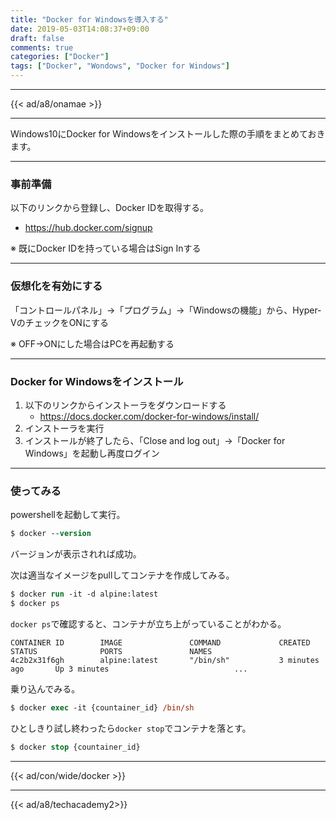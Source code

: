 ```yaml
---
title: "Docker for Windowsを導入する"
date: 2019-05-03T14:08:37+09:00
draft: false
comments: true
categories: ["Docker"]
tags: ["Docker", "Wondows", "Docker for Windows"]
---
```


<!--more-->

---

{{< ad/a8/onamae >}}

---

Windows10にDocker for Windowsをインストールした際の手順をまとめておきます。

---

### 事前準備

以下のリンクから登録し、Docker IDを取得する。

- https://hub.docker.com/signup

※ 既にDocker IDを持っている場合はSign Inする

---

### 仮想化を有効にする

「コントロールパネル」→「プログラム」→「Windowsの機能」から、Hyper-VのチェックをONにする

※ OFF→ONにした場合はPCを再起動する

---

### Docker for Windowsをインストール

1. 以下のリンクからインストーラをダウンロードする
   - https://docs.docker.com/docker-for-windows/install/
2. インストーラを実行
3. インストールが終了したら、「Close and log out」→「Docker for Windows」を起動し再度ログイン

---

### 使ってみる

powershellを起動して実行。

```ps
$ docker --version
```

バージョンが表示されれば成功。

次は適当なイメージをpullしてコンテナを作成してみる。

```ps
$ docker run -it -d alpine:latest
$ docker ps
```

`docker ps`で確認すると、コンテナが立ち上がっていることがわかる。

```
CONTAINER ID        IMAGE               COMMAND             CREATED             STATUS              PORTS               NAMES
4c2b2x31f6gh        alpine:latest       "/bin/sh"           3 minutes ago       Up 3 minutes                            ...
```

乗り込んでみる。

```ps
$ docker exec -it {countainer_id} /bin/sh
```

ひとしきり試し終わったら`docker stop`でコンテナを落とす。

```ps
$ docker stop {countainer_id}
```

---

{{< ad/con/wide/docker >}}

---

{{< ad/a8/techacademy2>}}